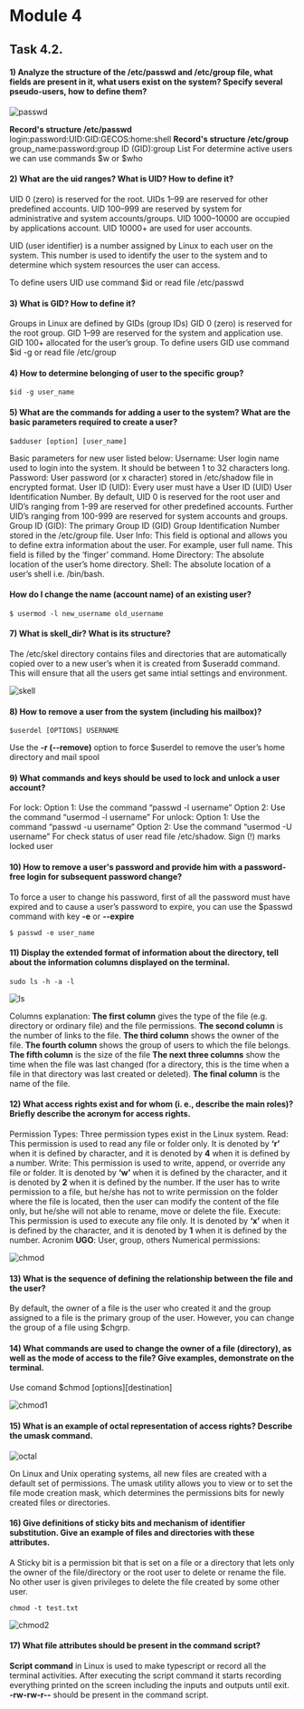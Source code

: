 # Module 4
## Task 4.2.
#### 1) Analyze the structure of the /etc/passwd and /etc/group file, what fields are present in it, what users exist on the system? Specify several pseudo-users, how to define them?

![passwd](images/Screenshot1_t4_2.png)

**Record's structure /etc/passwd**
login:password:UID:GID:GECOS:home:shell
**Record's structure /etc/group**
group_name:password:group ID (GID):group List
For determine active users we can use commands $w or $who

#### 2) What are the uid ranges? What is UID? How to define it?
UID 0 (zero) is reserved for the root.
UIDs 1–99 are reserved for other predefined accounts.
UID 100–999 are reserved by system for administrative and system accounts/groups.
UID 1000–10000 are occupied by applications account.
UID 10000+ are used for user accounts.

UID (user identifier) is a number assigned by Linux to each user on the system. This number is used to identify the user to the system and to determine which system resources the user can access.

To define users UID use command $id or read file /etc/passwd
#### 3) What is GID? How to define it?
Groups in Linux are defined by GIDs (group IDs)
GID 0 (zero) is reserved for the root group.
GID 1–99 are reserved for the system and application use.
GID 100+ allocated for the user’s group.
To define users GID use command $id -g or read file /etc/group
#### 4) How to determine belonging of user to the specific group?
```
$id -g user_name
```
#### 5) What are the commands for adding a user to the system? What are the basic parameters required to create a user?
```
$adduser [option] [user_name]
```
Basic parameters for new user listed below:
Username: User login name used to login into the system. It should be between 1 to 32 characters long.
Password: User password (or x character) stored in /etc/shadow file in encrypted format.
User ID (UID): Every user must have a User ID (UID) User Identification Number. By default, UID 0 is reserved for the root user and UID’s ranging from 1-99 are reserved for other predefined accounts. Further UID’s ranging from 100-999 are reserved for system accounts and groups.
Group ID (GID): The primary Group ID (GID) Group Identification Number stored in the /etc/group file.
User Info: This field is optional and allows you to define extra information about the user. For example, user full name. This field is filled by the ‘finger’ command.
Home Directory: The absolute location of the user’s home directory.
Shell: The absolute location of a user’s shell i.e. /bin/bash.
#### How do I change the name (account name) of an existing user?
```
$ usermod -l new_username old_username
```
#### 7) What is skell_dir? What is its structure?
The /etc/skel directory contains files and directories that are automatically copied over to a new user’s when it is created from $useradd command. This will ensure that all the users get same intial settings and environment.

![skell](images/Screenshot2_t4_2.png)

#### 8) How to remove a user from the system (including his mailbox)?
```
$userdel [OPTIONS] USERNAME
```
Use the **-r (--remove)** option to force $userdel to remove the user’s home directory and mail spool
#### 9) What commands and keys should be used to lock and unlock a user account?
For lock:
Option 1: Use the command “passwd -l username”
Option 2: Use the command “usermod -l username”
For unlock:
Option 1: Use the command “passwd -u username”
Option 2: Use the command “usermod -U username”
For check status of user read file /etc/shadow. Sign (!) marks locked user
#### 10) How to remove a user's password and provide him with a password-free login for subsequent password change?
To force a user to change his password, first of all the password must have expired and to cause a user’s password to expire, you can use the $passwd command with key **-e** or **--expire**
```
$ passwd -e user_name
```
#### 11) Display the extended format of information about the directory, tell about the information columns displayed on the terminal.
```
sudo ls -h -a -l
```
![ls](images/Screenshot3_t4_2.png)

Columns explanation:
**The first column** gives the type of the file (e.g. directory or ordinary file) and the file permissions.
**The second column** is the number of links to the file.
**The third column** shows the owner of the file.
**The fourth column** shows the group of users to which the file belongs.
**The fifth column** is the size of the file 
**The next three columns** show the time when the file was last changed (for a directory, this is the time when a file in that directory was last created or deleted).
**The final column** is the name of the file.
#### 12) What access rights exist and for whom (i. e., describe the main roles)? Briefly describe the acronym for access rights.
Permission Types:
Three permission types exist in the Linux system.
Read:
This permission is used to read any file or folder only. It is denoted by **‘r’** when it is defined by character, and it is denoted by **4** when it is defined by a number.
Write:
This permission is used to write, append, or override any file or folder. It is denoted by **‘w’** when it is defined by the character, and it is denoted by **2** when it is defined by the number. If the user has to write permission to a file, but he/she has not to write permission on the folder where the file is located, then the user can modify the content of the file only, but he/she will not able to rename, move or delete the file.
Execute:
This permission is used to execute any file only. It is denoted by **‘x’** when it is defined by the character, and it is denoted by **1** when it is defined by the number.
Acronim **UGO**: User, group, others
Numerical permissions:

![chmod](images/Screenshot4_t4_2.png)

#### 13) What is the sequence of defining the relationship between the file and the user?
By default, the owner of a file is the user who created it and the group assigned to a file is the primary group of the user. However, you can change the group of a file using $chgrp.
#### 14) What commands are used to change the owner of a file (directory), as well as the mode of access to the file? Give examples, demonstrate on the terminal.
Use comand $chmod [options][destination]

![chmod1](images/Screenshot5_t4_2.png)

#### 15) What is an example of octal representation of access rights? Describe the umask command.

![octal](images/Screenshot4_t4_2.png)

On Linux and Unix operating systems, all new files are created with a default set of permissions. The umask utility allows you to view or to set the file mode creation mask, which determines the permissions bits for newly created files or directories.
#### 16) Give definitions of sticky bits and mechanism of identifier substitution. Give an example of files and directories with these attributes.
A Sticky bit is a permission bit that is set on a file or a directory that lets only the owner of the file/directory or the root user to delete or rename the file. No other user is given privileges to delete the file created by some other user.
```
chmod -t test.txt
```
![chmod2](images/Screenshot6_t4_2.png)

#### 17) What file attributes should be present in the command script?
**Script command** in Linux is used to make typescript or record all the terminal activities. After executing the script command it starts recording everything printed on the screen including the inputs and outputs until exit.
**-rw-rw-r--** should be present in the command script. 
